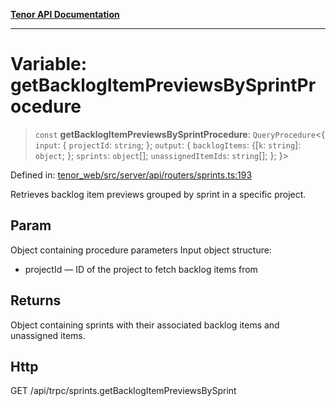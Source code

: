 [**Tenor API Documentation**](../../README.md)

***

# Variable: getBacklogItemPreviewsBySprintProcedure

> `const` **getBacklogItemPreviewsBySprintProcedure**: `QueryProcedure`\<\{ `input`: \{ `projectId`: `string`; \}; `output`: \{ `backlogItems`: \{[`k`: `string`]: `object`; \}; `sprints`: `object`[]; `unassignedItemIds`: `string`[]; \}; \}\>

Defined in: [tenor\_web/src/server/api/routers/sprints.ts:193](https://github.com/Apantli/Tenor/blob/551fcec623199ab0ac9668d926e7d67c9012d18e/tenor_web/src/server/api/routers/sprints.ts#L193)

Retrieves backlog item previews grouped by sprint in a specific project.

## Param

Object containing procedure parameters
Input object structure:
- projectId — ID of the project to fetch backlog items from

## Returns

Object containing sprints with their associated backlog items and unassigned items.

## Http

GET /api/trpc/sprints.getBacklogItemPreviewsBySprint
